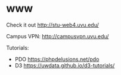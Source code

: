 # www

Check it out http://stu-web4.uvu.edu/

Campus VPN: http://campusvpn.uvu.edu/

Tutorials:
* PDO https://phpdelusions.net/pdo
* D3 https://uwdata.github.io/d3-tutorials/
